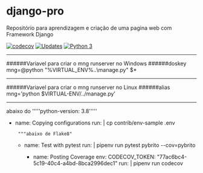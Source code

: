 # django-pro
Repositório para aprendizagem e criação de uma pagina web com Framework Django

[![codecov](https://codecov.io/gh/JosemarBrito/django-pro/branch/main/graph/badge.svg?token=SR25BFQ3UL)](https://codecov.io/gh/JosemarBrito/django-pro)
[![Updates](https://pyup.io/repos/github/JosemarBrito/django-pro/shield.svg)](https://pyup.io/repos/github/JosemarBrito/django-pro/)
[![Python 3](https://pyup.io/repos/github/JosemarBrito/django-pro/python-3-shield.svg)](https://pyup.io/repos/github/JosemarBrito/django-pro/)

____
######Variavel para criar o mng runserver no Windows
######doskey mng=@python "%VIRTUAL_ENV%\..\manage.py" $*
____ 
######Variavel para criar o mng runserver no Linux
######alias mng='python $VIRTUAL-ENV/../manage.py' 
____


  abaixo do '''''python-version: 3.8''''' 
  
 - name: Copying configurations
      run: |
        cp contrib/env-sample .env
        
    
        
        
        
        """abaixo de Flake8"      
        
   - name: Test with pytest
      run: |
        pipenv run pytest pybrito --cov=pybrito
        
        - name: Posting Coverage
      env:
        CODECOV_TOKEN: "77ac6bc4-5c19-40c4-a4bd-8bca2996dec1"
      run: |
        pipenv run codecov
        
        